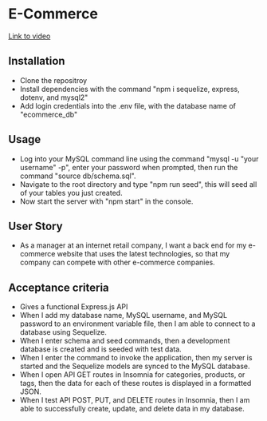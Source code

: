 # E-Commerce

[Link to video](https://watch.screencastify.com/v/eQM7Agh6eIP47A4M9TAm)

## Installation

- Clone the repositroy
- Install dependencies with the command "npm i sequelize, express, dotenv, and mysql2"
- Add login credentials into the .env file, with the database name of "ecommerce_db"

## Usage
- Log into your MySQL command line using the command "mysql -u "your username" -p", enter your password when prompted, then run the command "source db/schema.sql".
- Navigate to the root directory and type "npm run seed", this will seed all of your tables you just created.
- Now start the server with "npm start" in the console.

## User Story
- As a manager at an internet retail company,
 I want a back end for my e-commerce website that uses the latest technologies,
 so that my company can compete with other e-commerce companies.

## Acceptance criteria
- Gives a functional Express.js API
- When I add my database name, MySQL username, and MySQL password to an environment variable file, then I am able to connect to a database using Sequelize.
- When I enter schema and seed commands, then a development database is created and is seeded with test data.
- When I enter the command to invoke the application, then my server is started and the Sequelize models are synced to the MySQL database.
- When I open API GET routes in Insomnia for categories, products, or tags, then the data for each of these routes is displayed in a formatted JSON.
- When I test API POST, PUT, and DELETE routes in Insomnia, then I am able to successfully create, update, and delete data in my database.
